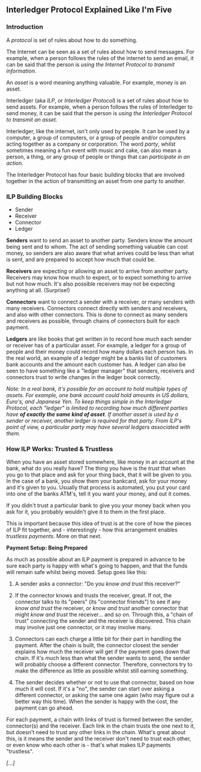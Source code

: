 ## Interledger Protocol Explained Like I'm Five

### Introduction

A _protocol_ is set of rules about how to do something.

The Internet can be seen as a set of rules about how to send messages. For example, when a person follows the rules of the internet to send an email, it can be said that the person is _using the Internet Protocol to transmit information._

An _asset_ is a word meaning anything valuable. For example, money is an asset.

Interledger (aka _ILP_, or _Interledger Protocol_) is a set of rules about how to send assets. For example, when a person follows the rules of Interledger to send money, it can be said that the person is _using the Interledger Protocol to transmit an asset._

Interledger, like the internet, isn't only used by people. It can be used by a computer, a group of computers, or a group of people and/or computers acting together as a company or corporation. The word _party_, whilst sometimes meaning a fun event with music and cake, can also mean a person, a thing, or any group of people or things that can _participate in an action._

The Interledger Protocol has four basic building blocks that are involved together in the action of transmitting an asset from one party to another.

### ILP Building Blocks
- Sender
- Receiver
- Connector
- Ledger

**Senders** want to send an asset to another party. Senders know the amount being sent and to whom. The act of sending something valuable can cost money, so senders are also aware that what arrives could be less than what is sent, and are prepared to accept how much that could be.

**Receivers** are expecting or allowing an asset to arrive from another party. Receivers may know how much to expect, or to expect something to arrive but not how much.  It's also possible receivers may not be expecting anything at all. (Surprise!)

**Connectors** want to connect a sender with a receiver, or many senders with many receivers. Connectors connect directly with senders and receivers, and also with other connectors. This is done to connect as many senders and receivers as possible, through chains of connectors built for each payment.

**Ledgers** are like books that get written in to record how much each sender or receiver has of a particular asset. For example, a ledger for a group of people and their money could record how many dollars each person has. In the real world, an example of a ledger might be a banks list of customers bank accounts and the amount each customer has. A ledger can also be seen to have something like a "ledger manager" that senders, receivers and connectors trust to write changes in the ledger book correctly.

_Note: In a real bank, it's possible for an account to hold multiple types of assets. For example, one bank account could hold amounts in US dollars, Euro's, and Japanese Yen. To keep things simple in the Interledger Protocol, each "ledger" is limited to recording how much different parties have **of exactly the same kind of asset**. If another asset is used by a sender or receiver, another ledger is required for that party. From ILP's point of view, a particular party may have several ledgers associated with them._

### How ILP Works: Trusted & Trustless

When you have an asset stored somewhere, like money in an account at the bank, what do you really have?  The thing you have is the _trust_ that when you go to that place and ask for your thing back, that it will be given to you.  In the case of a bank, you show them your bankcard, ask for your money and it's given to you. Usually that process is automated, you put your card into one of the banks ATM's, tell it you want your money, and out it comes.

If you didn't trust a particular bank to give you your money back when you ask for it, you probably wouldn't give it to them in the first place.

This is important because this idea of trust is at the core of how the pieces of ILP fit together, and - interestingly - how this arrangement enables _trustless payments_.  More on that next.

**Payment Setup: Being Prepared**

As much as possible about an ILP payment is prepared in advance to be sure each party is happy with what's going to happen, and that the funds will remain safe whilst being moved.  Setup goes like this:

1) A sender asks a connector: "Do you _know and trust_ this receiver?"

2) If the connector knows and trusts the receiver, great.  If not, the connector talks to its "peers" (its "connector friends") to see if any _know and trust_ the receiver, or _know and trust_ another connector that might _know and trust_ the receiver... and so on.  Through this, a "chain of trust" connecting the sender and the receiver is discovered.  This chain may involve just one connector, or it may involve many.

3) Connectors can each charge a little bit for their part in handling the payment.  After the chain is built, the connector closest the sender explains how much the receiver will get if the payment goes down that chain.  If it's much less than what the sender wants to send, the sender will probably choose a different connector.  Therefore, connectors try to make the difference as little as possible whilst still earning something.

4) The sender decides whether or not to use that connector, based on how much it will cost.  If it's a "no", the sender can start over asking a different connector, or asking the same one again (who may figure out a better way this time).  When the sender is happy with the cost, the payment can go ahead.

For each payment, a chain with links of trust is formed between the sender, connector(s) and the receiver.  Each link in the chain trusts the one next to it, but doesn't need to trust any other links in the chain.  What's great about this, is it means the sender and the receiver don't need to trust each other, or even know who each other is - that's what makes ILP payments "trustless".

_[...]_

